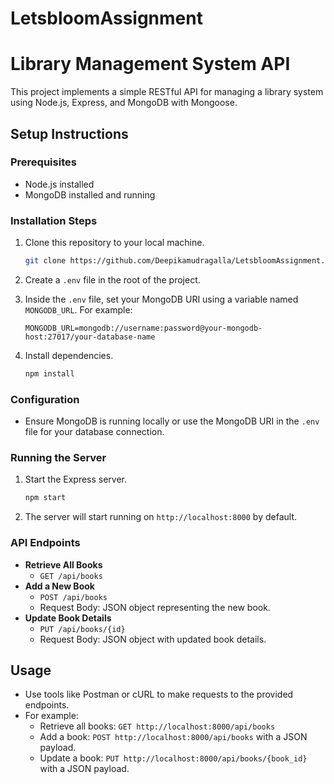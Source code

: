 # LetsbloomAssignment

# Library Management System API

This project implements a simple RESTful API for managing a library system using Node.js, Express, and MongoDB with Mongoose.

## Setup Instructions

### Prerequisites

- Node.js installed
- MongoDB installed and running

### Installation Steps

1. Clone this repository to your local machine.

   ```bash
   git clone https://github.com/Deepikamudragalla/LetsbloomAssignment.git
   ```

2. Create a `.env` file in the root of the project.

3. Inside the `.env` file, set your MongoDB URI using a variable named `MONGODB_URL`. For example:

   ```
   MONGODB_URL=mongodb://username:password@your-mongodb-host:27017/your-database-name
   ```

4. Install dependencies.

   ```bash
   npm install
   ```

### Configuration

- Ensure MongoDB is running locally or use the MongoDB URI in the `.env` file for your database connection.

### Running the Server

1. Start the Express server.

   ```bash
   npm start
   ```

2. The server will start running on `http://localhost:8000` by default.

### API Endpoints

- **Retrieve All Books**
  - `GET /api/books`
- **Add a New Book**
  - `POST /api/books`
  - Request Body: JSON object representing the new book.
- **Update Book Details**
  - `PUT /api/books/{id}`
  - Request Body: JSON object with updated book details.

## Usage

- Use tools like Postman or cURL to make requests to the provided endpoints.
- For example:
  - Retrieve all books: `GET http://localhost:8000/api/books`
  - Add a book: `POST http://localhost:8000/api/books` with a JSON payload.
  - Update a book: `PUT http://localhost:8000/api/books/{book_id}` with a JSON payload.

